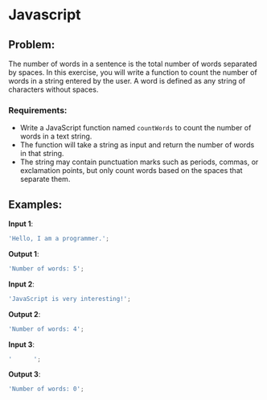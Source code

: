 # Javascript

## Problem:

The number of words in a sentence is the total number of words separated by spaces. In this exercise, you will write a function to count the number of words in a string entered by the user. A word is defined as any string of characters without spaces.

### Requirements:

- Write a JavaScript function named `countWords` to count the number of words in a text string.
- The function will take a string as input and return the number of words in that string.
- The string may contain punctuation marks such as periods, commas, or exclamation points, but only count words based on the spaces that separate them.

## Examples:

**Input 1**:

```javascript
'Hello, I am a programmer.';
```

**Output 1**:

```javascript
'Number of words: 5';
```

**Input 2**:

```javascript
'JavaScript is very interesting!';
```

**Output 2**:

```javascript
'Number of words: 4';
```

**Input 3**:

```javascript
'      ';
```

**Output 3**:

```javascript
'Number of words: 0';
```
